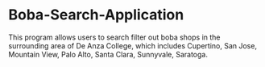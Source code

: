 # Boba-Search-Application
This program allows users to search filter out boba shops in the surrounding area of De Anza College, which includes Cupertino, San Jose, Mountain View, Palo Alto, Santa Clara, Sunnyvale, Saratoga.
